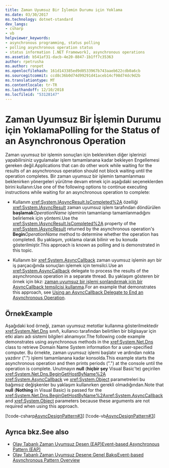 ```yaml
---
title: Zaman Uyumsuz Bir İşlemin Durumu için Yoklama
ms.date: 03/30/2017
ms.technology: dotnet-standard
dev_langs:
- csharp
- vb
helpviewer_keywords:
- asynchronous programming, status polling
- polling asynchronous operation status
- status information [.NET Framework], asynchronous operations
ms.assetid: b541af31-dacb-4e20-8847-1b1ff7c35363
author: rpetrusha
ms.author: ronpet
ms.openlocfilehash: 161d143385ed9d0533967b743aaeb622cdb0a6cb
ms.sourcegitcommit: ccd8c36b0d74d99291d41aceb14cf98d74dc9d2b
ms.translationtype: MT
ms.contentlocale: tr-TR
ms.lasthandoff: 12/10/2018
ms.locfileid: "53128147"
---
```

# <a name="polling-for-the-status-of-an-asynchronous-operation"></a><span data-ttu-id="05e1e-102">Zaman Uyumsuz Bir İşlemin Durumu için Yoklama</span><span class="sxs-lookup"><span data-stu-id="05e1e-102">Polling for the Status of an Asynchronous Operation</span></span>
<span data-ttu-id="05e1e-103">Zaman uyumsuz bir işlemin sonuçları için beklenirken diğer işlerinizi yapabilirsiniz uygulamalar işlem tamamlanana kadar bekleyen Engellemesi gereken değil.</span><span class="sxs-lookup"><span data-stu-id="05e1e-103">Applications that can do other work while waiting for the results of an asynchronous operation should not block waiting until the operation completes.</span></span> <span data-ttu-id="05e1e-104">Bir zaman uyumsuz bir işlemin tamamlanması beklenirken yönergeleri yürütme devam etmek için aşağıdaki seçeneklerden birini kullanın:</span><span class="sxs-lookup"><span data-stu-id="05e1e-104">Use one of the following options to continue executing instructions while waiting for an asynchronous operation to complete:</span></span>  
  
-   <span data-ttu-id="05e1e-105">Kullanım <xref:System.IAsyncResult.IsCompleted%2A> özelliği <xref:System.IAsyncResult> zaman uyumsuz işlem tarafından döndürülen **başlamak**_OperationName_ işleminin tamamlanıp tamamlanmadığını belirlemek için yöntemi.</span><span class="sxs-lookup"><span data-stu-id="05e1e-105">Use the <xref:System.IAsyncResult.IsCompleted%2A> property of the <xref:System.IAsyncResult> returned by the asynchronous operation's **Begin**_OperationName_ method to determine whether the operation has completed.</span></span> <span data-ttu-id="05e1e-106">Bu yaklaşım, yoklama olarak bilinir ve bu konuda gösterilmiştir.</span><span class="sxs-lookup"><span data-stu-id="05e1e-106">This approach is known as polling and is demonstrated in this topic.</span></span>  
  
-   <span data-ttu-id="05e1e-107">Kullanım bir <xref:System.AsyncCallback> zaman uyumsuz işlemin ayrı bir iş parçacığında sonuçları işlemek için temsilci.</span><span class="sxs-lookup"><span data-stu-id="05e1e-107">Use an <xref:System.AsyncCallback> delegate to process the results of the asynchronous operation in a separate thread.</span></span> <span data-ttu-id="05e1e-108">Bu yaklaşım gösteren bir örnek için bkz: [zaman uyumsuz bir işlemi sonlandırmak için bir AsyncCallback temsilcisi kullanma](../../../docs/standard/asynchronous-programming-patterns/using-an-asynccallback-delegate-to-end-an-asynchronous-operation.md).</span><span class="sxs-lookup"><span data-stu-id="05e1e-108">For an example that demonstrates this approach, see [Using an AsyncCallback Delegate to End an Asynchronous Operation](../../../docs/standard/asynchronous-programming-patterns/using-an-asynccallback-delegate-to-end-an-asynchronous-operation.md).</span></span>  
  
## <a name="example"></a><span data-ttu-id="05e1e-109">Örnek</span><span class="sxs-lookup"><span data-stu-id="05e1e-109">Example</span></span>  
 <span data-ttu-id="05e1e-110">Aşağıdaki kod örneği, zaman uyumsuz metotlar kullanma gösterilmektedir <xref:System.Net.Dns> sınıfı, kullanıcı tarafından belirtilen bir bilgisayar için etki alanı adı sistemi bilgileri alınamıyor.</span><span class="sxs-lookup"><span data-stu-id="05e1e-110">The following code example demonstrates using asynchronous methods in the <xref:System.Net.Dns> class to retrieve Domain Name System information for a user-specified computer.</span></span> <span data-ttu-id="05e1e-111">Bu örnekte, zaman uyumsuz işlemi başlatır ve ardından nokta yazdırır (".") işlemi tamamlanana kadar konsolda.</span><span class="sxs-lookup"><span data-stu-id="05e1e-111">This example starts the asynchronous operation and then prints periods (".") at the console until the operation is complete.</span></span> <span data-ttu-id="05e1e-112">Unutmayın **null** (**hiçbir şey** Visual Basic'te) geçirilen <xref:System.Net.Dns.BeginGetHostByName%2A> <xref:System.AsyncCallback> ve <xref:System.Object> parametreleri bu bağımsız değişkenler bu yaklaşım kullanırken gerekli olmadığından.</span><span class="sxs-lookup"><span data-stu-id="05e1e-112">Note that **null** (**Nothing** in Visual Basic) is passed for the <xref:System.Net.Dns.BeginGetHostByName%2A><xref:System.AsyncCallback> and <xref:System.Object> parameters because these arguments are not required when using this approach.</span></span>  
  
 [!code-csharp[AsyncDesignPattern#3](../../../samples/snippets/csharp/VS_Snippets_CLR/AsyncDesignPattern/CS/Async_Poll.cs#3)]
 [!code-vb[AsyncDesignPattern#3](../../../samples/snippets/visualbasic/VS_Snippets_CLR/AsyncDesignPattern/VB/Async_Poll.vb#3)]  
  
## <a name="see-also"></a><span data-ttu-id="05e1e-113">Ayrıca bkz.</span><span class="sxs-lookup"><span data-stu-id="05e1e-113">See also</span></span>

- [<span data-ttu-id="05e1e-114">Olay Tabanlı Zaman Uyumsuz Desen (EAP)</span><span class="sxs-lookup"><span data-stu-id="05e1e-114">Event-based Asynchronous Pattern (EAP)</span></span>](../../../docs/standard/asynchronous-programming-patterns/event-based-asynchronous-pattern-eap.md)  
- [<span data-ttu-id="05e1e-115">Olay Tabanlı Zaman Uyumsuz Desene Genel Bakış</span><span class="sxs-lookup"><span data-stu-id="05e1e-115">Event-based Asynchronous Pattern Overview</span></span>](../../../docs/standard/asynchronous-programming-patterns/event-based-asynchronous-pattern-overview.md)

